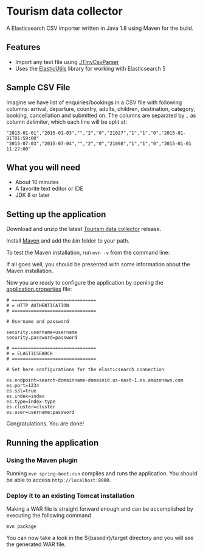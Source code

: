 # Tourism data collector

A Elasticsearch CSV importer written in Java 1.8 using Maven for the build.

## Features

* Import any text file using [JTinyCsvParser](https://github.com/bytefish/JTinyCsvParser)
* Uses the [ElasticUtils](https://github.com/bytefish/ElasticUtils) library for working with Elasticsearch 5

## Sample CSV File

Imagine we have list of enquiries/bookings in a CSV file with following columns: arrival, departure, country, adults, children, destination, category, booking, cancellation and submitted on. The columns are separated by ``,`` as column delimiter, which each line will be split at:

```
"2015-01-01","2015-01-03","","2","0","21027","1","1","0","2015-01-01T01:59:00"
"2015-07-03","2015-07-04","","2","0","21008","1","1","0","2015-01-01 11:27:00"
```

## What you will need

* About 10 minutes
* A favorite text editor or IDE
* JDK 8 or later

## Setting up the application

Download and unzip the latest [Tourism data collector](https://github.com/idm-suedtirol/big-data-for-tourism/archive/master.zip) release.

Install [Maven](http://maven.apache.org/download.cgi) and add the _bin_ folder to your path.

To test the Maven installation, run `mvn -v` from the command line:

If all goes well, you should be presented with some information about the Maven installation.

Now you are ready to configure the application by opening the [application.properties](src/main/resources/application.properties) file:

```
# ===============================
# = HTTP AUTHENTICATION
# ===============================

# Username and password

security.username=username
security.password=password

# ===============================
# = ELASTICSEARCH
# ===============================

# Set here configurations for the elasticsearch connection

es.endpoint=search-domainname-domainid.us-east-1.es.amazonaws.com
es.port=1234
es.ssl=true
es.index=index
es.type=index-type
es.cluster=cluster
es.user=username:password
```

Congratulations. You are done!

## Running the application

### Using the Maven plugin

Running `mvn spring-boot:run` compiles and runs the application. You should be able to access `http://localhost:8080`.

### Deploy it to an existing Tomcat installation

Making a WAR file is straight forward enough and can be accomplished by executing the following command

`mvn package`

You can now take a look in the ${basedir}/target directory and you will see the generated WAR file.
